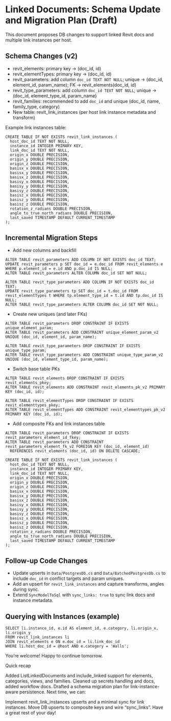 # Linked Documents: Schema Update and Migration Plan (Draft)

This document proposes DB changes to support linked Revit docs and multiple link instances per host.

## Schema Changes (v2)

- revit_elements: primary key → (doc_id, id)
- revit_elementTypes: primary key → (doc_id, id)
- revit_parameters: add column `doc_id TEXT NOT NULL`; unique → (doc_id, element_id, param_name); FK → revit_elements(doc_id, id)
- revit_type_parameters: add column `doc_id TEXT NOT NULL`; unique → (doc_id, element_type_id, param_name)
- revit_families: recommended to add `doc_id` and unique (doc_id, name, family_type, category)
- New table: revit_link_instances (per host link instance metadata and transform)

Example link instances table:

```psql
CREATE TABLE IF NOT EXISTS revit_link_instances (
  host_doc_id TEXT NOT NULL,
  instance_id INTEGER PRIMARY KEY,
  link_doc_id TEXT NOT NULL,
  origin_x DOUBLE PRECISION,
  origin_y DOUBLE PRECISION,
  origin_z DOUBLE PRECISION,
  basisx_x DOUBLE PRECISION,
  basisx_y DOUBLE PRECISION,
  basisx_z DOUBLE PRECISION,
  basisy_x DOUBLE PRECISION,
  basisy_y DOUBLE PRECISION,
  basisy_z DOUBLE PRECISION,
  basisz_x DOUBLE PRECISION,
  basisz_y DOUBLE PRECISION,
  basisz_z DOUBLE PRECISION,
  rotation_z_radians DOUBLE PRECISION,
  angle_to_true_north_radians DOUBLE PRECISION,
  last_saved TIMESTAMP DEFAULT CURRENT_TIMESTAMP
);
```

## Incremental Migration Steps

- Add new columns and backfill

```psql
ALTER TABLE revit_parameters ADD COLUMN IF NOT EXISTS doc_id TEXT;
UPDATE revit_parameters p SET doc_id = e.doc_id FROM revit_elements e WHERE p.element_id = e.id AND p.doc_id IS NULL;
ALTER TABLE revit_parameters ALTER COLUMN doc_id SET NOT NULL;

ALTER TABLE revit_type_parameters ADD COLUMN IF NOT EXISTS doc_id TEXT;
UPDATE revit_type_parameters tp SET doc_id = t.doc_id FROM revit_elementTypes t WHERE tp.element_type_id = t.id AND tp.doc_id IS NULL;
ALTER TABLE revit_type_parameters ALTER COLUMN doc_id SET NOT NULL;
```

- Create new uniques (and later FKs)

```psql
ALTER TABLE revit_parameters DROP CONSTRAINT IF EXISTS unique_element_param;
ALTER TABLE revit_parameters ADD CONSTRAINT unique_element_param_v2 UNIQUE (doc_id, element_id, param_name);

ALTER TABLE revit_type_parameters DROP CONSTRAINT IF EXISTS unique_type_param;
ALTER TABLE revit_type_parameters ADD CONSTRAINT unique_type_param_v2 UNIQUE (doc_id, element_type_id, param_name);
```

- Switch base table PKs

```psql
ALTER TABLE revit_elements DROP CONSTRAINT IF EXISTS revit_elements_pkey;
ALTER TABLE revit_elements ADD CONSTRAINT revit_elements_pk_v2 PRIMARY KEY (doc_id, id);

ALTER TABLE revit_elementTypes DROP CONSTRAINT IF EXISTS revit_elementtypes_pkey;
ALTER TABLE revit_elementTypes ADD CONSTRAINT revit_elementtypes_pk_v2 PRIMARY KEY (doc_id, id);
```

- Add composite FKs and link instances table

```psql
ALTER TABLE revit_parameters DROP CONSTRAINT IF EXISTS revit_parameters_element_id_fkey;
ALTER TABLE revit_parameters ADD CONSTRAINT revit_parameters_element_fk_v2 FOREIGN KEY (doc_id, element_id)
  REFERENCES revit_elements (doc_id, id) ON DELETE CASCADE;

CREATE TABLE IF NOT EXISTS revit_link_instances (
  host_doc_id TEXT NOT NULL,
  instance_id INTEGER PRIMARY KEY,
  link_doc_id TEXT NOT NULL,
  origin_x DOUBLE PRECISION,
  origin_y DOUBLE PRECISION,
  origin_z DOUBLE PRECISION,
  basisx_x DOUBLE PRECISION,
  basisx_y DOUBLE PRECISION,
  basisx_z DOUBLE PRECISION,
  basisy_x DOUBLE PRECISION,
  basisy_y DOUBLE PRECISION,
  basisy_z DOUBLE PRECISION,
  basisz_x DOUBLE PRECISION,
  basisz_y DOUBLE PRECISION,
  basisz_z DOUBLE PRECISION,
  rotation_z_radians DOUBLE PRECISION,
  angle_to_true_north_radians DOUBLE PRECISION,
  last_saved TIMESTAMP DEFAULT CURRENT_TIMESTAMP
);
```

## Follow‑up Code Changes

- Update upserts in `Data/PostgresDb.cs` and `Data/BatchedPostgresDb.cs` to include `doc_id` in conflict targets and param uniques.
- Add an upsert for `revit_link_instances` and capture transforms, angles during sync.
- Extend `SyncModelToSql` with `sync_links: true` to sync link docs and instance metadata.

## Querying with Instances (example)

```psql
SELECT li.instance_id, e.id AS element_id, e.category, li.origin_x, li.origin_y
FROM revit_link_instances li
JOIN revit_elements e ON e.doc_id = li.link_doc_id
WHERE li.host_doc_id = @host AND e.category = 'Walls';
```

You’re welcome! Happy to continue tomorrow.

Quick recap

Added ListLinkedDocuments and include_linked support for elements, categories, views, and families.
Cleaned up secrets handling and docs, added workflow docs.
Drafted a schema migration plan for link-instance-aware persistence.
Next time, we can:

Implement revit_link_instances upserts and a minimal sync for link instances.
Move DB upserts to composite keys and wire “sync_links”.
Have a great rest of your day!
